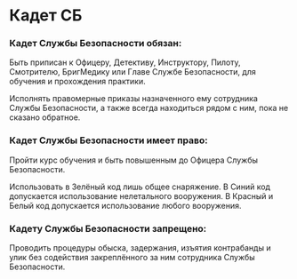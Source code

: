 # Кадет СБ

### Кадет Службы Безопасности обязан:

Быть приписан к Офицеру, Детективу, Инструктору, Пилоту, Смотрителю, БригМедику или Главе Службе Безопасности, для обучения и прохождения практики.

Исполнять правомерные приказы назначенного ему сотрудника Службы Безопасности, а также всегда находиться рядом с ним, пока не сказано обратное.


### Кадет Службы Безопасности имеет право:

Пройти курс обучения и быть повышенным до Офицера Службы Безопасности.

Использовать в Зелёный код лишь общее снаряжение. В Синий код допускается использование нелетального вооружения. В Красный и Белый код допускается использование любого вооружения.


### Кадету Службы Безопасности запрещено:

Проводить процедуры обыска, задержания, изъятия контрабанды и улик без содействия закреплённого за ним сотрудника Службы Безопасности.